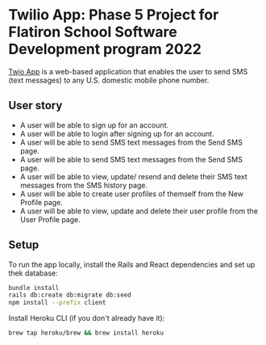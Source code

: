 # Twilio App: Phase 5 Project for Flatiron School Software Development program 2022

[Twio App](https://enigmatic-wave-74156.herokuapp.com/profileform) is a web-based application that enables the user to send SMS (text messages) to any U.S. domestic mobile phone number.

## User story

- A user will be able to sign up for an account.
- A user will be able to login after signing up for an account.
- A user will be able to send SMS text messages from the Send SMS page.
- A user will be able to send SMS text messages from the Send SMS page.
- A user will be able to view, update/ resend and delete their SMS text messages from the SMS history page. 
- A user will be able to create user profiles of themself from the New Profile page.
- A user will be able to view, update and delete their user profile from the User Profile page. 



## Setup

To run the app locally, install the Rails and React dependencies and set up thek
database:

```sh
bundle install
rails db:create db:migrate db:seed
npm install --prefix client
```

Install Heroku CLI (if you don't already have it):

```sh
brew tap heroku/brew && brew install heroku
```

